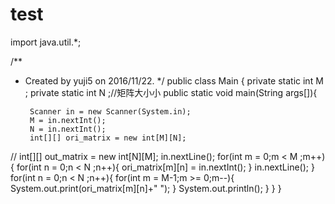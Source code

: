 # test

import java.util.*;

/**
 * Created by yuji5 on 2016/11/22.
 */
public class Main {
    private  static int M ;
    private static int N ;//矩阵大小小
    public static void main(String args[]){
       
        Scanner in = new Scanner(System.in);
        M = in.nextInt();
        N = in.nextInt();
        int[][] ori_matrix = new int[M][N];
 //       int[][] out_matrix = new int[N][M];
        in.nextLine();
        for(int m = 0;m < M ;m++){
            for(int n = 0;n < N ;n++){
                ori_matrix[m][n] = in.nextInt();
            }
            in.nextLine();
        }
        for(int n = 0;n < N ;n++){
            for(int m = M-1;m >= 0;m--){
                System.out.print(ori_matrix[m][n]+" ");
            }
            System.out.println();
        }
    }
}
